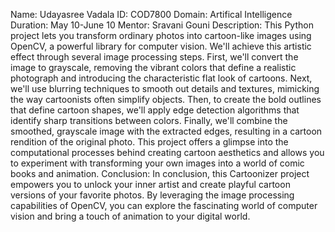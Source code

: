 Name: Udayasree Vadala
ID: COD7800
Domain: Artifical Intelligence
Duration: May 10-June 10
Mentor: Sravani Gouni
Description: 
This Python project lets you transform ordinary photos into cartoon-like images using OpenCV,
a powerful library for computer vision.  We'll achieve this artistic effect through several image processing steps.
First, we'll convert the image to grayscale, removing the vibrant colors that define a realistic photograph and introducing the characteristic flat look of cartoons.
Next, we'll use blurring techniques to smooth out details and textures, mimicking the way cartoonists often simplify objects.
Then, to create the bold outlines that define cartoon shapes, we'll apply edge detection algorithms that identify sharp transitions between colors.
Finally, we'll combine the smoothed, grayscale image with the extracted edges, resulting in a cartoon rendition of the original photo.
This project offers a glimpse into the computational processes behind creating cartoon aesthetics and allows you to experiment with transforming your own images into a world of comic books and animation. 
Conclusion: 
In conclusion, this Cartoonizer project empowers you to unlock your inner artist and create playful cartoon versions of your favorite photos.
By leveraging the image processing capabilities of OpenCV, you can explore the fascinating world of computer vision and bring a touch of animation to your digital world.
